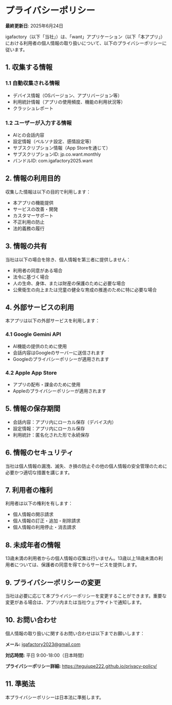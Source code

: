 # プライバシーポリシー

**最終更新日**: 2025年6月24日

igafactory（以下「当社」）は、「want」アプリケーション（以下「本アプリ」）における利用者の個人情報の取り扱いについて、以下のプライバシーポリシーに従います。

## 1. 収集する情報

### 1.1 自動収集される情報
- デバイス情報（OSバージョン、アプリバージョン等）
- 利用統計情報（アプリの使用頻度、機能の利用状況等）
- クラッシュレポート

### 1.2 ユーザーが入力する情報
- AIとの会話内容
- 設定情報（ペルソナ設定、感情設定等）
- サブスクリプション情報（App Storeを通じて）
- サブスクリプションID: jp.co.want.monthly
- バンドルID: com.igafactory2025.want

## 2. 情報の利用目的

収集した情報は以下の目的で利用します：
- 本アプリの機能提供
- サービスの改善・開発
- カスタマーサポート
- 不正利用の防止
- 法的義務の履行

## 3. 情報の共有

当社は以下の場合を除き、個人情報を第三者に提供しません：
- 利用者の同意がある場合
- 法令に基づく場合
- 人の生命、身体、または財産の保護のために必要な場合
- 公衆衛生の向上または児童の健全な育成の推進のために特に必要な場合

## 4. 外部サービスの利用

本アプリは以下の外部サービスを利用します：

### 4.1 Google Gemini API
- AI機能の提供のために使用
- 会話内容はGoogleのサーバーに送信されます
- Googleのプライバシーポリシーが適用されます

### 4.2 Apple App Store
- アプリの配布・課金のために使用
- Appleのプライバシーポリシーが適用されます

## 5. 情報の保存期間

- 会話内容：アプリ内にローカル保存（デバイス内）
- 設定情報：アプリ内にローカル保存
- 利用統計：匿名化された形で永続保存

## 6. 情報のセキュリティ

当社は個人情報の漏洩、滅失、き損の防止その他の個人情報の安全管理のために必要かつ適切な措置を講じます。

## 7. 利用者の権利

利用者は以下の権利を有します：
- 個人情報の開示請求
- 個人情報の訂正・追加・削除請求
- 個人情報の利用停止・消去請求

## 8. 未成年者の情報

13歳未満の利用者からの個人情報の収集は行いません。13歳以上18歳未満の利用者については、保護者の同意を得てからサービスを提供します。

## 9. プライバシーポリシーの変更

当社は必要に応じて本プライバシーポリシーを変更することができます。重要な変更がある場合は、アプリ内または当社ウェブサイトで通知します。

## 10. お問い合わせ

個人情報の取り扱いに関するお問い合わせは以下までお願いします：

**メール:** igafactory2023@gmail.com

**対応時間:** 平日 9:00-18:00（日本時間）

**プライバシーポリシー詳細:** https://tegujupe222.github.io/privacy-policy/

## 11. 準拠法

本プライバシーポリシーは日本法に準拠します。 